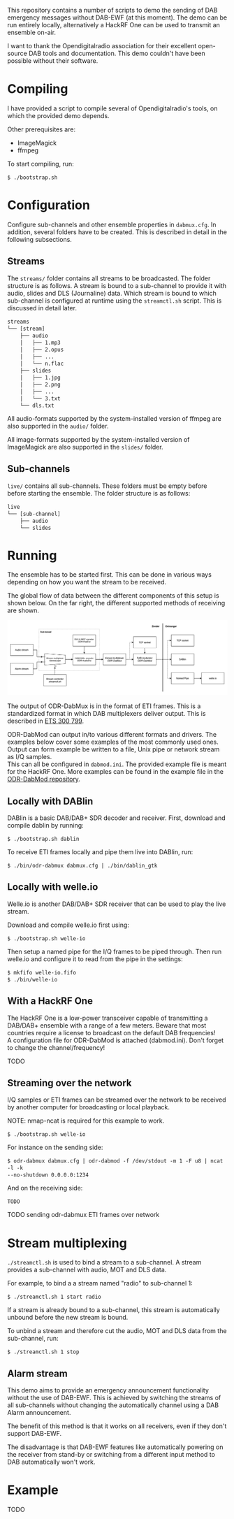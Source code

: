 This repository contains a number of scripts to demo the sending of DAB
emergency messages without DAB-EWF (at this moment). The demo can be run
entirely locally, alternatively a HackRF One can be used to transmit an
ensemble on-air.

I want to thank the Opendigitalradio association for their excellent
open-source DAB tools and documentation. This demo couldn't have been possible
without their software.

# Compiling
I have provided a script to compile several of Opendigitalradio's tools, on
which the provided demo depends.

Other prerequisites are:
- ImageMagick
- ffmpeg

To start compiling, run:
```
$ ./bootstrap.sh
```

# Configuration
Configure sub-channels and other ensemble properties in `dabmux.cfg`. In
addition, several folders have to be created. This is described in detail in the
following subsections.

## Streams
The `streams/` folder contains all streams to be broadcasted. The
folder structure is as follows. A stream is bound to a sub-channel to provide it
with audio, slides and DLS (Journaline) data. Which stream is bound to which
sub-channel is configured at runtime using the `streamctl.sh` script. This is
discussed in detail later.

```
streams
└── [stream]
    ├── audio
    │   ├── 1.mp3
    │   ├── 2.opus
    │   ├── ...
    │   └── n.flac
    ├── slides
    │   ├── 1.jpg
    │   ├── 2.png
    │   ├── ...
    │   └── 3.txt
    └── dls.txt
```

All audio-formats supported by the system-installed version of ffmpeg are also
supported in the `audio/` folder.

All image-formats supported by the system-installed version of ImageMagick are
also supported in the `slides/` folder.

## Sub-channels
`live/` contains all sub-channels. These folders must be empty before before
starting the ensemble. The folder structure is as follows:

```
live
└── [sub-channel]
    ├── audio
    └── slides
```

# Running

The ensemble has to be started first. This can be done in various ways depending
on how you want the stream to be received.

The global flow of data between the different components of this setup is shown
below. On the far right, the different supported methods of receiving are shown.

![](images/dabalarm-demo.png)

The output of ODR-DabMux is in the format of ETI frames. This is a standardized
format in which DAB multiplexers deliver output. This is described in [ETS 300 799](https://www.etsi.org/deliver/etsi_i_ets/300700_300799/300799/01_30_9733/ets_300799e01v.pdf).

ODR-DabMod can output in/to various different formats and drivers. The examples
below cover some examples of the most commonly used ones. Output can form
example be written to a file, Unix pipe or network stream as I/Q samples.\
This can all be configured in `dabmod.ini`. The provided example file is meant
for the HackRF One. More examples can be found in the example file in the
[ODR-DabMod repository](https://github.com/Opendigitalradio/ODR-DabMod/blob/master/doc/example.ini).

## Locally with DABlin
DABlin is a basic DAB/DAB+ SDR decoder and receiver.
First, download and compile dablin by running:
```
$ ./bootstrap.sh dablin
```

To receive ETI frames locally and pipe them live into DABlin, run:

```
$ ./bin/odr-dabmux dabmux.cfg | ./bin/dablin_gtk
```

## Locally with welle.io
Welle.io is another DAB/DAB+ SDR receiver that can be used to play the live
stream.

Download and compile welle.io first using:
```
$ ./bootstrap.sh welle-io
```

Then setup a named pipe for the I/Q frames to be piped through. Then run
welle.io and configure it to read from the pipe in the settings:
```
$ mkfifo welle-io.fifo
$ ./bin/welle-io
```

## With a HackRF One
The HackRF One is a low-power transceiver capable of transmitting a DAB/DAB+
ensemble with a range of a few meters.
Beware that most countries require a license to broadcast on the default DAB
frequencies!\
A configuration file for ODR-DabMod is attached (dabmod.ini). Don't forget to
change the channel/frequency!

TODO

## Streaming over the network
I/Q samples or ETI frames can be streamed over the network to be received by
another computer for broadcasting or local playback.

NOTE: nmap-ncat is required for this example to work.

```
$ ./bootstrap.sh welle-io
```

For instance on the sending side:
```
$ odr-dabmux dabmux.cfg | odr-dabmod -f /dev/stdout -m 1 -F u8 | ncat -l -k
--no-shutdown 0.0.0.0:1234
```

And on the receiving side:
```
TODO
```

TODO sending odr-dabmux ETI frames over network

# Stream multiplexing
`./streamctl.sh` is used to bind a stream to a sub-channel. A stream provides a
sub-channel with audio, MOT and DLS data.

For example, to bind a a stream named "radio" to sub-channel 1:
```
$ ./streamctl.sh 1 start radio
```

If a stream is already bound to a sub-channel, this stream is automatically
unbound before the new stream is bound.

To unbind a stream and therefore cut the audio, MOT and DLS data from the
sub-channel, run:
```
$ ./streamctl.sh 1 stop
```

## Alarm stream
This demo aims to provide an emergency announcement functionality without the
use of DAB-EWF. This is achieved by switching the streams of all sub-channels
without changing the automatically channel using a DAB Alarm announcement.

The benefit of this method is that it works on all receivers, even if they
don't support DAB-EWF.

The disadvantage is that DAB-EWF features like automatically powering on the
receiver from stand-by or switching from a different input method to DAB
automatically won't work.

# Example
TODO
